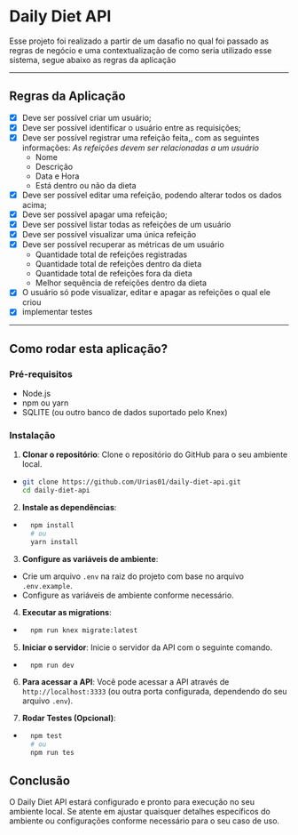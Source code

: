 # Daily Diet API

Esse projeto foi realizado a partir de um dasafio no qual foi passado 
as regras de negócio e uma contextualização de como seria utilizado esse sistema,
segue abaixo as regras da aplicação

<hr/>

## Regras da Aplicação

- [x] Deve ser possível criar um usuário;
- [x] Deve ser possível identificar o usuário entre as requisições;
- [x] Deve ser possível registrar uma refeição feita,, com as seguintes informações:
  _As refeições devem ser relacionadas a um usuário_
  <ul>
    <li>Nome</li>
    <li>Descrição</li>
    <li>Data e Hora</li>
    <li>Está dentro ou não da dieta</li>
  </ul>
- [x] Deve ser possível editar uma refeição, podendo alterar todos os dados acima;
- [x] Deve ser possível apagar uma refeição;
- [x] Deve ser possível listar todas as refeições de um usuário
- [x] Deve ser possível visualizar uma única refeição
- [x] Deve ser possível recuperar as métricas de um usuário
  <ul>
    <li>Quantidade total de refeições registradas</li>
    <li>Quantidade total de refeições dentro da dieta</li>
    <li>Quantidade total de refeições fora da dieta</li>
    <li>Melhor sequência de refeições dentro da dieta</li>
  </ul>
- [x] O usuário só pode visualizar, editar e apagar as refeições o qual ele criou
- [x] implementar testes

<hr/>

## Como rodar esta aplicação?

### Pré-requisitos

- Node.js
- npm ou yarn
- SQLITE (ou outro banco de dados suportado pelo Knex)

### Instalação

1. **Clonar o repositório**:
Clone o repositório do GitHub para o seu ambiente local. 
* ```bash
  git clone https://github.com/Urias01/daily-diet-api.git
  cd daily-diet-api
  ```

2. **Instale as dependências**:
* ```bash
    npm install
    # ou
    yarn install
  ```

3. **Configure as variáveis de ambiente**:

- Crie um arquivo `.env` na raiz do projeto com base no arquivo `.env.example`.
- Configure as variáveis de ambiente conforme necessário.

4. **Executar as migrations**:
* ```bash
    npm run knex migrate:latest
  ```

5. **Iniciar o servidor**:
Inicie o servidor da API com o seguinte comando.
* ```bash
    npm run dev
  ```

6. **Para acessar a API**:
Você pode acessar a API através de `http://localhost:3333` (ou outra porta configurada, dependendo do seu arquivo `.env`).

7. **Rodar Testes (Opcional)**:
* ```bash
    npm test
    # ou
    npm run tes
  ```

## Conclusão

O Daily Diet API estará configurado e pronto para execução no seu ambiente local. Se atente em ajustar quaisquer detalhes específicos do ambiente ou configurações conforme necessário para o seu caso de uso.
